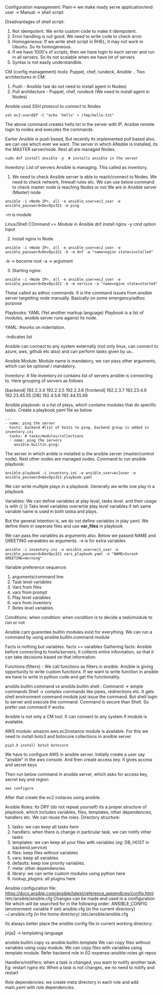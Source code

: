 Configuration management:
Plain-> we make ready serve application/end user -> Manual -> shell script

Disadvantages of shell script:
1. Not idempotent. We write custom code to make it idempotent.
2. Error handling is not good. We need to write code to check error.
3. Homogeneous: If we write shell script in RHEL, it may not work in Ubuntu. So its homogeneous.
4. If we have 1000's of scripts, then we have login to each server and run in all servers. So its not scalable when we have lot of servers
5. Syntax is not easily understandble.

CM (config management) tools: Puppet, chef, rundeck, Ansible ..
Two architectures in CM:
1. Push - Ansible (we do not need to install agent in Nodes)
2. Pull architecture - Puppet, chef, rundeck (We need to install agent in Nodes)

Ansible used SSH protocol to connect to Nodes
```
ssh ec2-user@IP -C "echo 'hello' > /tmp/hello.txt"
```
The above command creates hello.txt in the server with IP. Ansible remote login to nodes and executes the commands.

Earlier Ansible is push based, But recently its implemented pull based also. we can use which ever we want.
The server in which ANsible is installed, its the MASTER server/node. Rest all are managed Nodes.
```
sudo dnf install ansible -y  # installs ansible in the server
```

Inventory:
List of servers Ansible is managing. This called as inventory.

1. We need to check Ansible server is able to reach/connect to Nodes. We need to check network, firewall rules etc.
We can use below command to check master node is reaching Nodes or not
We are in Ansible server (Master) node
```
ansible -i <Node IP>, all -e ansible_user=ec2_user -e ansible_password=DevOps321 -m ping
```
-m is module

Linux/Shell COmmand == Module in Ansible
dnf install nginx -y
cmd  option input

2. Install nginx in Node
```
ansible -i <Node IP>, all -e ansible_user=ec2_user -e ansible_password=DevOps321 -b -m dnf -a "name=nginx state=installed"
```
-b -> become root
-a -> argument

3. Starting nginx:
```
ansible -i <Node IP>, all -e ansible_user=ec2_user -e ansible_password=DevOps321 -b -m service -a "name=nginx state=started"
```
These called as adhoc commands. It is the command issues from ansible server targetting node manually. Basically on some emergency/adhoc purpose

Playbooks: YAML (Yet another markup language)
Playbook is a list of modules, ansible server runs against its node.

YAML:
#works on indentation.

-indicates list

Ansible can connect to any system externally (not only linux, can connect to azure, aws, github etc also) and can perform tasks given by us..

Ansible Module:
Module name is mandatory, we can pass other arguments, which can be optional / mandatory.

Inventory:
A file inventory.ini contains list of servers ansible is connecting to. Here grouping of servers as follows

[backend]
192.2.3.4
192.2.3.5
192.2.3.6
[frontend]
192.2.3.7
192.23.4.6
192.23.45.55
[DB]
192.4.5.6
192.44.55.66

Ansible playbook: is a list of plays, which contains modules that do specific tasks. Create a playbook.yaml file as below
```
---
- name: ping the server
  hosts: backend #list of hosts to ping. backend group is added in inventory.ini
  tasks: # tasks/modules/collections
  - name: ping the servers
    ansible.builtin.ping:
```
The server in which anible is installed is the ansible server (master/control node). Rest other nodes are managed nodes.
Command to run ansible playbook:

```
ansible-playbook -i inventory.ini -e ansible_user=ec2user -e ansible_password=DevOps321 playbook.yaml 
```
We can write multiple plays in a playbook. Generally we write one play in a playbook

Variables:
We can define variables at play level, tasks level. and their usage is with {{ }}
Taks level variables overwrtie play level variables if teh same variable name is used in both taska and plays.

But the general intention is, we do not define variables in play yaml. We define them in seperate files and use **var_files** in playbook

We can pass the variables as arguments also. Below we passed NAME and GREETING varaiables as arguments. -e is for extra variables
```
ansible -i inventory.ini -e ansible_user=ec2_user -e ansible_password=DevOps321 vars_playbook.yaml -e "NAME=Suresh GREETING=morning" 
```
Variable preference sequence:
1. arguments/command line
2. Task level variables
3. Vars from files
4. vars from prompt
5. Play level variables
6. vars from inventory
7. Roles level variables



Conditions:
when condition: when condition is to decide a task/module to run or not

Ansible cant guarentee builtin modules exist for everything. We can run a command by using ansible.builtin.command module

Facts is nothing but variables.
facts == varaibles
Gathering facts:
Ansible before connecting to hosts/servers, it collects entire information, so that it can take decisions based on that information.

Functions:(filters) - We call functions as filters in ansible.
Ansible is giving opportunity to write custom functions. If we want to write function in ansible we have to write in python code and get the functionality. 

ansible.builtin.command vs ansible.builtin.shell :
Command -> simple commands
Shell -> complex commands like pipes, redirections etc. It gets shell environment
command module just issue the command. But shell login to server and execute the command.
Command is secure than Shell. So prefer use command if works.


Ansible is not only a CM tool. It can connect to any system if module is available.

AWS module:
amazon.aws.ec2instance module is available. For this we need to install boto3 and botocore collections in ansible server
```
pip3.9 install boto3 botocore
```

We have to configure AWS in ansible server. Initially create a user say "ansible" in the aws console. And then create access key. It gives access and secret keys

Then run below command in ansible server, which asks for access key, secret key and region
```
aws configure
```
After that create the ec2 instaces using ansible.


Ansible Roles:
Its DRY (do not repeat yourself)
Its a proper structure of playbook, which includes variables, files, templates, other dependencies, handlers etc.
We can reuse the roles.
Directory structure:
1. tasks: we can keep all tasks here
2. handlers: when there is change in particular task, we can notify other tasks
3. templates: we can keep all your files with variables (eg: DB_HOST in backend.service)
4. files: keep files without variables
5. vars: keep all variables
6. defaults: keep low priority variables.
7. meta: other dependencies
8. library: we can wrtie custom modules using python here
9. lookup_plugins: all plugins here


Ansible configuration file:
https://docs.ansible.com/ansible/latest/reference_appendices/config.html
/etc/ansible/ansible.cfg
Changes can be made and used in a configuration file which will be searched for in the following order:
ANSIBLE_CONFIG (environment variable if set)
ansible.cfg (in the current directory)
~/.ansible.cfg (in the home directory)
/etc/ansible/ansible.cfg

Its always better place the ansible config file in current working directory.

jinja2 -> templating language

ansible.builtin.copy vs ansible.builtin.template
We can copy files without variables using copy module.
We can copy files with variables using template module. Refer backend role in 02-expense-ansible-roles git repos

Handlers/notifiers: 
when a task is changed, you want to notify another task. Eg: restart nginx etc
When a task is not changes, we no need to notify and restart

Role dependencies:
we create meta directory in each role and add main.yaml with role dependencies.

